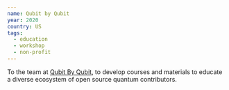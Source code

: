 ```yaml
---
name: Qubit by Qubit
year: 2020
country: US
tags:
  - education
  - workshop
  - non-profit
---
```

To the team at [Qubit By Qubit](https://www.qubitbyqubit.org/), to develop courses and materials to educate a diverse ecosystem of open source quantum contributors.
